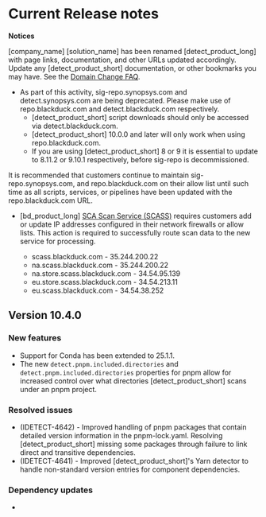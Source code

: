 # Current Release notes

**Notices**   

[company_name] [solution_name] has been renamed [detect_product_long] with page links, documentation, and other URLs updated accordingly. Update any [detect_product_short] documentation, or other bookmarks you may have. See the [Domain Change FAQ](https://community.blackduck.com/s/article/Black-Duck-Domain-Change-FAQ).
* As part of this activity, sig-repo.synopsys.com and detect.synopsys.com are being deprecated. Please make use of repo.blackduck.com and detect.blackduck.com respectively. 
    * [detect_product_short] script downloads should only be accessed via detect.blackduck.com.
    * [detect_product_short] 10.0.0 and later will only work when using repo.blackduck.com.
    * If you are using [detect_product_short] 8 or 9 it is essential to update to 8.11.2 or 9.10.1 respectively, before sig-repo is decommissioned.   

<note type="note">It is recommended that customers continue to maintain sig-repo.synopsys.com, and repo.blackduck.com on their allow list until such time as all scripts, services, or pipelines have been updated with the repo.blackduck.com URL.</note>

* [bd_product_long] [SCA Scan Service (SCASS)](https://community.blackduck.com/s/question/0D5Uh00000O2ZSYKA3/black-duck-sca-new-ip-address-requirements-for-2025) requires customers add or update IP addresses configured in their network firewalls or allow lists. This action is required to successfully route scan data to the new service for processing.

	* scass.blackduck.com - 35.244.200.22
	* na.scass.blackduck.com - 35.244.200.22
	* na.store.scass.blackduck.com - 34.54.95.139
	* eu.store.scass.blackduck.com - 34.54.213.11
	* eu.scass.blackduck.com - 34.54.38.252

## Version 10.4.0

### New features

* Support for Conda has been extended to 25.1.1.
* The new `detect.pnpm.included.directories` and `detect.pnpm.included.directories` properties for pnpm allow for increased control over what directories [detect_product_short] scans under an pnpm project.

### Resolved issues

* (IDETECT-4642) - Improved handling of pnpm packages that contain detailed version information in the pnpm-lock.yaml. Resolving [detect_product_short] missing some packages through failure to link direct and transitive dependencies. 
* (IDETECT-4641) - Improved [detect_product_short]'s Yarn detector to handle non-standard version entries for component dependencies.

### Dependency updates

* 
